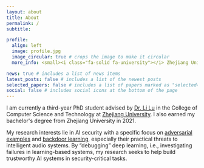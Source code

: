 ```yaml
---
layout: about
title: About
permalink: /
subtitle:

profile:
  align: left
  image: profile.jpg
  image_circular: true # crops the image to make it circular
  more_info: <small><i class="fa-solid fa-university"></i> Zhejiang University<br><i class="fa-solid fa-location-dot"></i> Hangzhou, China</small>

news: true # includes a list of news items
latest_posts: false # includes a list of the newest posts
selected_papers: false # includes a list of papers marked as "selected={true}"
social: false # includes social icons at the bottom of the page
---
```


I am currently a third-year PhD student advised by [Dr. Li Lu](https://lynnlilu.github.io) in the College of Computer Science and Technology at [Zhejiang University](https://www.zju.edu.cn/english/). I also earned my bachelor's degree from Zhejiang University in 2021.

My research interests lie in AI security with a specific focus on [adversarial examples](https://matrix.tencent.com/en/detail/44) and [backdoor learning](https://matrix.tencent.com/en/detail/33), especially their practical threats to intelligent audio systems. By “debugging” deep learning, i.e., investigating failures in learning-based systems, my research seeks to help build trustworthy AI systems in security-critical tasks.
